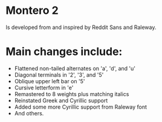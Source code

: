 # Montero 2
Is developed from and inspired by Reddit Sans and Raleway.

# Main changes include:
- Flattened non-tailed alternates on 'a', 'd', and 'u'
- Diagonal terminals in '2', '3', and '5'
- Oblique upper left bar on '5'
- Cursive letterform in 'e'
- Remastered to 8 weights plus matching italics
- Reinstated Greek and Cyrillic support
- Added some more Cyrillic support from Raleway font
- And others.
